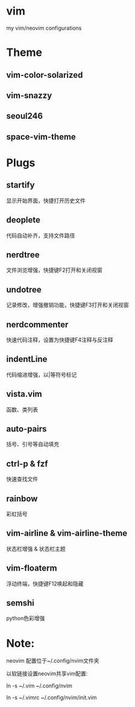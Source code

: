 # vim
my vim/neovim configurations

# Theme

## vim-color-solarized
## vim-snazzy
## seoul246
## space-vim-theme

# Plugs

## startify
  显示开始界面，快捷打开历史文件

## deoplete
  代码自动补齐，支持文件路径

## nerdtree
  文件浏览增强，快捷键F2打开和关闭视窗

## undotree
  记录修改，增强撤销功能，快捷键F3打开和关闭视窗

## nerdcommenter
  快速代码注释，设置为快捷键F4注释与反注释

## indentLine
  代码缩进增强，以|等符号标记
  
## vista.vim
  函数、类列表
  
## auto-pairs
  括号、引号等自动填充
  
## ctrl-p & fzf
  快速查找文件
  
## rainbow
  彩虹括号

## vim-airline & vim-airline-theme
  状态栏增强 & 状态栏主题
  
## vim-floaterm
  浮动终端，快捷键F12唤起和隐藏

## semshi
  python色彩增强


# Note:
  neovim 配置位于~/.config/nvim文件夹

  以软链接设置neovim共享vim配置:

  ln -s ~/.vim ~/.config/nvim

  ln -s ~/.vimrc ~/.config/nvim/init.vim


